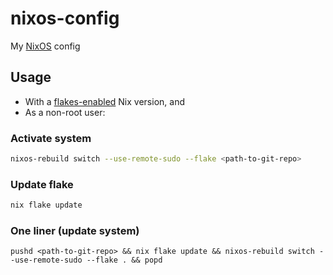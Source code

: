 # nixos-config
My [NixOS](https://nixos.org/) config

## Usage

- With a [flakes-enabled](https://nixos.wiki/wiki/Flakes) Nix version, and
- As a non-root user:

### Activate system

```sh
nixos-rebuild switch --use-remote-sudo --flake <path-to-git-repo>
```

### Update flake

```sh
nix flake update
```

### One liner (update system)

```
pushd <path-to-git-repo> && nix flake update && nixos-rebuild switch --use-remote-sudo --flake . && popd
```